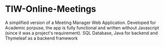 # TIW-Online-Meetings
A simplified version of a Meeting Manager Web Application. 
Developed for Academic porpuse, the app is fully functional and written without Javascript (since it was a project's requirement). 
SQL Database, Java for backend and Thymeleaf as a backend framework
